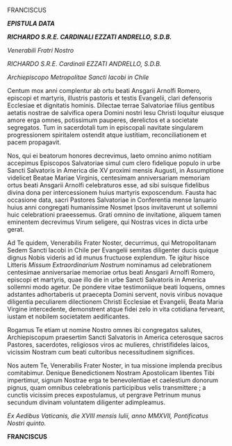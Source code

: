 FRANCISCUS

***EPISTULA DATA***

***RICHARDO S.R.E. CARDINALI EZZATI ANDRELLO, S.D.B.***

*Venerabili Fratri Nostro*

*RICHARDO S.R.E. Cardinali EZZATI ANDRELLO, S.D.B.*

*Archiepiscopo Metropolitae Sancti Iacobi in Chile*

Centum mox anni complentur ab ortu beati Ansgarii Arnolfi Romero, episcopi et martyris, illustris pastoris et testis Evangelii, clari defensoris Ecclesiae et dignitatis hominis. Dilectae terrae Salvatoriae filius gentibus aetatis nostrae de salvifica opera Domini nostri Iesu Christi loquitur eiusque amore erga omnes, potissimum pauperes, derelictos et a societate segregatos. Tum in sacerdotali tum in episcopali navitate singularem progressionem spiritalem ostendit atque iustitiam, reconciliationem et pacem propagavit.

Nos, qui ei beatorum honores decrevimus, laeto omnino animo notitiam accepimus Episcopos Salvatoriae simul cum clero fidelique populo in urbe Sancti Salvatoris in America die XV proximi mensis Augusti, in Assumptione videlicet Beatae Mariae Virginis, centesimam anniversariam memoriam ortus beati Ansgarii Arnolfi celebraturos esse, ad sibi suisque fidelibus divina dona per intercessionem huius martyris exposcendum. Fausta hac occasione data, sacri Pastores Salvatoriae in Conferentia mense Ianuario huius anni congregati humanissime Nosmet Ipsos invitaverunt ut sollemni huic celebrationi praeessemus. Grati omnino de invitatione, aliquem tamen eminentem decrevimus Virum seligere, qui Nostras vices in dicta urbe gerat.

Ad Te quidem, Venerabilis Frater Noster, decurrimus, qui Metropolitanam Sedem Sancti Iacobi in Chile per Evangelii semitas diligenter ducis quique dignus Nobis videris ad id munus fructuose explendum. Te igitur hisce Litteris *Missum Extraordinarium Nostrum* nominamus ad celebrationem centesimae anniversariae memoriae ortus beati Ansgarii Arnolfi Romero, episcopi et martyris, quae illo die in urbe Sancti Salvatoris in America sollemni modo agetur. De pondere vitae testimoniique beati loquens, omnes adstantes adhortaberis ut praecepta Domini servent, novis viribus novaque diligentia peculiarem dilectionem Christi Ecclesiae et Evangelii, Beata Maria Virgine intercedente, demonstrent atque fidei zelo in vita cotidiana ferveant, iustam et nobilem societatem aedificantes.

Rogamus Te etiam ut nomine Nostro omnes ibi congregatos salutes, Archiepiscopum praesertim Sancti Salvatoris in America ceterosque sacros Pastores, sacerdotes, religiosos viros ac mulieres, christifideles laicos, vicissim Nostram cum beati cultoribus necessitudinem significes.

Nos autem Te, Venerabilis Frater Noster, in tua missione implenda precibus comitabimur. Denique Benedictionem Nostram Apostolicam libentes Tibi impertimur, signum Nostrae erga te benevolentiae et caelestium donorum pignus, quam omnibus celebrationis participibus velis transmittere ; a cunctis vicissim preces expostulamus, ut pergrave Petrinum munus secundum divinam voluntatem diligenter adimpleamus.

*Ex Aedibus Vaticanis, die XVIII mensis Iulii, anno MMXVII, Pontificatus Nostri quinto.*

**FRANCISCUS**